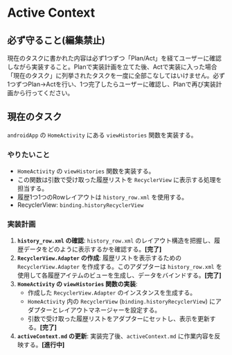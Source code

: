 # Active Context

## 必ず守ること(編集禁止)
現在のタスクに書かれた内容は必ず1つずつ「Plan/Act」を経てユーザーに確認しながら実装すること。Planで実装計画を立てた後、Actで実装に入った場合「現在のタスク」に列挙されたタスクを一度に全部こなしてはいけません。必ず1つずつPlan→Actを行い、1つ完了したらユーザーに確認し、Planで再び実装計画から行ってください。

## 現在のタスク
`androidApp` の `HomeActivity` にある `viewHistories` 関数を実装する。

### やりたいこと
- `HomeActivity` の `viewHistories` 関数を実装する。
- この関数は引数で受け取った履歴リストを `RecyclerView` に表示する処理を担当する。
- 履歴1つ1つのRowレイアウトは `history_row.xml` を使用する。
- RecyclerView: `binding.historyRecyclerView`

### 実装計画
1.  **`history_row.xml` の確認**: `history_row.xml` のレイアウト構造を把握し、履歴データをどのように表示するかを確認する。**[完了]**
2.  **`RecyclerView.Adapter` の作成**: 履歴リストを表示するための `RecyclerView.Adapter` を作成する。このアダプターは `history_row.xml` を使用して各履歴アイテムのビューを生成し、データをバインドする。**[完了]**
3.  **`HomeActivity` の `viewHistories` 関数の実装**:
    *   作成した `RecyclerView.Adapter` のインスタンスを生成する。
    *   `HomeActivity` 内の `RecyclerView` (`binding.historyRecyclerView`) にアダプターとレイアウトマネージャーを設定する。
    *   引数で受け取った履歴リストをアダプターにセットし、表示を更新する。**[完了]**
4.  **`activeContext.md` の更新**: 実装完了後、`activeContext.md` に作業内容を反映する。**[進行中]**
